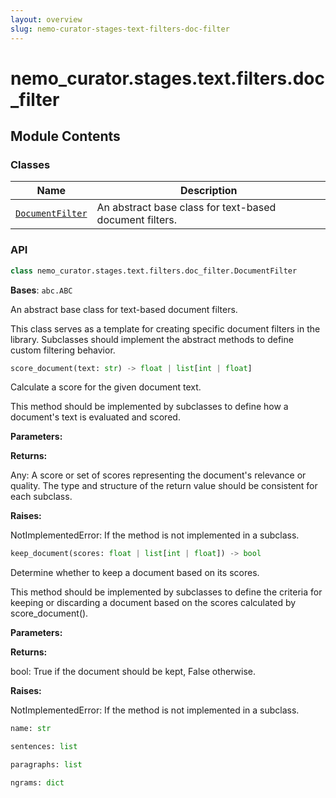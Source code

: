 ```yaml
---
layout: overview
slug: nemo-curator-stages-text-filters-doc-filter
---
```


# nemo_curator.stages.text.filters.doc_filter



## Module Contents

### Classes

| Name | Description |
|------|-------------|
| [`DocumentFilter`](#nemo_curatorstagestextfiltersdoc_filterdocumentfilter) | An abstract base class for text-based document filters. |

### API

```python
class nemo_curator.stages.text.filters.doc_filter.DocumentFilter
```

**Bases**: `abc.ABC`

An abstract base class for text-based document filters.

This class serves as a template for creating specific document filters
in the library. Subclasses should implement the abstract methods to
define custom filtering behavior.

```python
score_document(text: str) -> float | list[int | float]
```

Calculate a score for the given document text.

This method should be implemented by subclasses to define how
a document's text is evaluated and scored.

**Parameters:**

**Returns:**

Any: A score or set of scores representing the document's
relevance or quality. The type and structure of the
return value should be consistent for each subclass.

**Raises:**

NotImplementedError: If the method is not implemented in a subclass.


```python
keep_document(scores: float | list[int | float]) -> bool
```

Determine whether to keep a document based on its scores.

This method should be implemented by subclasses to define the
criteria for keeping or discarding a document based on the
scores calculated by score_document().

**Parameters:**

**Returns:**

bool: True if the document should be kept, False otherwise.

**Raises:**

NotImplementedError: If the method is not implemented in a subclass.


```python
name: str
```


```python
sentences: list
```


```python
paragraphs: list
```


```python
ngrams: dict
```

